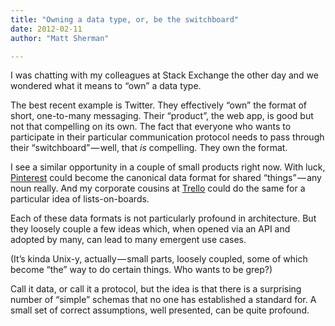 ```yaml
---
title: "Owning a data type, or, be the switchboard"
date: 2012-02-11
author: "Matt Sherman"

---
```


I was chatting with my colleagues at Stack Exchange the other day and we wondered what it means to “own” a data type.

The best recent example is Twitter. They effectively “own” the format of short, one-to-many messaging. Their “product”, the web app, is good but not that compelling on its own. The fact that everyone who wants to participate in their particular communication protocol needs to pass through their “switchboard” — well, that _is_ compelling. They own the format.

I see a similar opportunity in a couple of small products right now. With luck, [Pinterest](http://pinterest.com/) could become the canonical data format for shared “things” — any noun really. And my corporate cousins at [Trello](http://trello.com/) could do the same for a particular idea of lists-on-boards.

Each of these data formats is not particularly profound in architecture. But they loosely couple a few ideas which, when opened via an API and adopted by many, can lead to many emergent use cases.

(It’s kinda Unix-y, actually — small parts, loosely coupled, some of which become “the” way to do certain things. Who wants to be grep?)

Call it data, or call it a protocol, but the idea is that there is a surprising number of “simple” schemas that no one has established a standard for. A small set of correct assumptions, well presented, can be quite profound.
